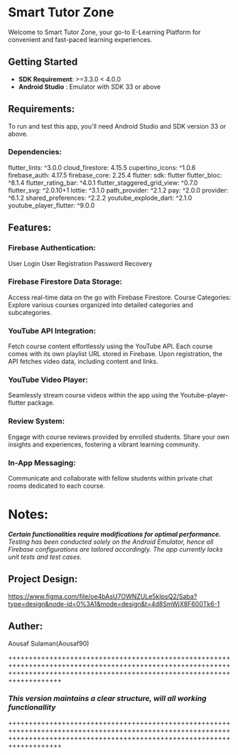 # Smart Tutor Zone

Welcome to Smart Tutor Zone, your go-to E-Learning Platform for convenient and fast-paced learning experiences.

## Getting Started

- **SDK Requirement**: >=3.3.0 < 4.0.0
- **Android Studio** : Emulator with SDK 33 or above

## Requirements:
To run and test this app, you'll need Android Studio and SDK version 33 or above.

### Dependencies:
  flutter_lints: ^3.0.0
  cloud_firestore: 4.15.5
  cupertino_icons: ^1.0.6
  firebase_auth: 4.17.5
  firebase_core: 2.25.4
  flutter:
    sdk: flutter
  flutter_bloc: ^8.1.4
  flutter_rating_bar: ^4.0.1
  flutter_staggered_grid_view: ^0.7.0
  flutter_svg: ^2.0.10+1
  lottie: ^3.1.0
  path_provider: ^2.1.2
  pay: ^2.0.0
  provider: ^6.1.2
  shared_preferences: ^2.2.2
  youtube_explode_dart: ^2.1.0
  youtube_player_flutter: ^9.0.0

## Features:
### Firebase Authentication:
  User Login
  User Registration
  Password Recovery
### Firebase Firestore Data Storage:
  Access real-time data on the go with Firebase Firestore.
  Course Categories:
  Explore various courses organized into detailed categories and subcategories.
### YouTube API Integration:
  Fetch course content effortlessly using the YouTube API. Each course comes with its own playlist URL stored in Firebase. Upon registration, the API fetches video data, including   content and links.
### YouTube Video Player:
  Seamlessly stream course videos within the app using the Youtube-player-flutter package.
### Review System:
  Engage with course reviews provided by enrolled students. Share your own insights and experiences, fostering a vibrant learning community.
### In-App Messaging:
  Communicate and collaborate with fellow students within private chat rooms dedicated to each course.

# Notes:

**_Certain functionalities require modifications for optimal performance._**
_Testing has been conducted solely on the Android Emulator, hence all Firebase configurations are tailored accordingly.
The app currently lacks unit tests and test cases._

## Project Design:
https://www.figma.com/file/oe4bAsU7OWNZULe5kIpsQ2/Saba?type=design&node-id=0%3A1&mode=design&t=4d8SmWjX8F600Tk6-1

## Auther:
  Aousaf Sulaman(Aousaf90)

+++++++++++++++++++++++++++++++++++++++++++++++++++++++++++++++++++++++++++++++++++++++++++++++++++++++++++++++++++++++++++++++++++++++++++++++++++++++++++++++++++++++++++++++

### **_This version maintains a clear structure, will all working functionallity_**

+++++++++++++++++++++++++++++++++++++++++++++++++++++++++++++++++++++++++++++++++++++++++++++++++++++++++++++++++++++++++++++++++++++++++++++++++++++++++++++++++++++++++++++++
